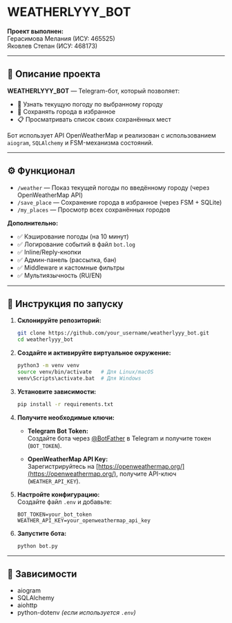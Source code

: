 # WEATHERLYYY_BOT

**Проект выполнен:**  
Герасимова Мелания (ИСУ: 465525)  
Яковлев Степан (ИСУ: 468173)

---

## 📌 Описание проекта

**WEATHERLYYY_BOT** — Telegram-бот, который позволяет:

- 📍 Узнать текущую погоду по выбранному городу  
- 💾 Сохранять города в избранное  
- 📋 Просматривать список своих сохранённых мест

Бот использует API OpenWeatherMap и реализован с использованием `aiogram`, `SQLAlchemy` и FSM-механизма состояний.

---

## ⚙️ Функционал

- `/weather` — Показ текущей погоды по введённому городу (через OpenWeatherMap API)  
- `/save_place` — Сохранение города в избранное (через FSM + SQLite)  
- `/my_places` — Просмотр всех сохранённых городов  

**Дополнительно:**

- ✅ Кэширование погоды (на 10 минут)  
- ✅ Логирование событий в файл `bot.log`  
- ✅ Inline/Reply-кнопки  
- ✅ Админ-панель (рассылка, бан)  
- ✅ Middleware и кастомные фильтры  
- ✅ Мультиязычность (RU/EN)

---

## 🚀 Инструкция по запуску

1. **Склонируйте репозиторий:**
   ```bash
   git clone https://github.com/your_username/weatherlyyy_bot.git
   cd weatherlyyy_bot
   ```

2. **Создайте и активируйте виртуальное окружение:**
   ```bash
   python3 -m venv venv
   source venv/bin/activate   # Для Linux/macOS
   venv\Scripts\activate.bat  # Для Windows
   ```

3. **Установите зависимости:**
   ```bash
   pip install -r requirements.txt
   ```

4. **Получите необходимые ключи:**

   - **Telegram Bot Token:**  
     Создайте бота через [@BotFather](https://t.me/BotFather) в Telegram и получите токен (`BOT_TOKEN`).

   - **OpenWeatherMap API Key:**  
     Зарегистрируйтесь на [https://openweathermap.org/](https://openweathermap.org/), получите API-ключ (`WEATHER_API_KEY`).

5. **Настройте конфигурацию:**  
   Создайте файл `.env` и добавьте:

   ```env
   BOT_TOKEN=your_bot_token
   WEATHER_API_KEY=your_openweathermap_api_key
   ```

6. **Запустите бота:**
   ```bash
   python bot.py
   ```

---

## 📂 Зависимости

- aiogram  
- SQLAlchemy  
- aiohttp  
- python-dotenv *(если используется `.env`)*

